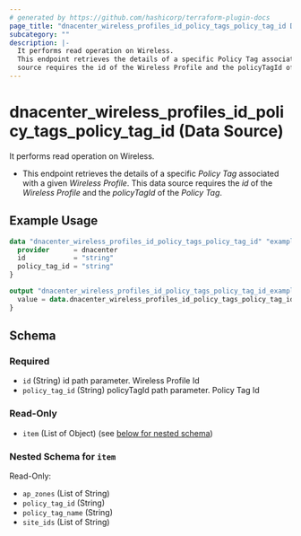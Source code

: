 ```yaml
---
# generated by https://github.com/hashicorp/terraform-plugin-docs
page_title: "dnacenter_wireless_profiles_id_policy_tags_policy_tag_id Data Source - terraform-provider-dnacenter"
subcategory: ""
description: |-
  It performs read operation on Wireless.
  This endpoint retrieves the details of a specific Policy Tag associated with a given Wireless Profile. This data
  source requires the id of the Wireless Profile and the policyTagId of the Policy Tag.
---
```


# dnacenter_wireless_profiles_id_policy_tags_policy_tag_id (Data Source)

It performs read operation on Wireless.

- This endpoint retrieves the details of a specific *Policy Tag* associated with a given *Wireless Profile*. This data
source requires the *id* of the *Wireless Profile* and the *policyTagId* of the *Policy Tag*.

## Example Usage

```terraform
data "dnacenter_wireless_profiles_id_policy_tags_policy_tag_id" "example" {
  provider      = dnacenter
  id            = "string"
  policy_tag_id = "string"
}

output "dnacenter_wireless_profiles_id_policy_tags_policy_tag_id_example" {
  value = data.dnacenter_wireless_profiles_id_policy_tags_policy_tag_id.example.item
}
```

<!-- schema generated by tfplugindocs -->
## Schema

### Required

- `id` (String) id path parameter. Wireless Profile Id
- `policy_tag_id` (String) policyTagId path parameter. Policy Tag Id

### Read-Only

- `item` (List of Object) (see [below for nested schema](#nestedatt--item))

<a id="nestedatt--item"></a>
### Nested Schema for `item`

Read-Only:

- `ap_zones` (List of String)
- `policy_tag_id` (String)
- `policy_tag_name` (String)
- `site_ids` (List of String)
